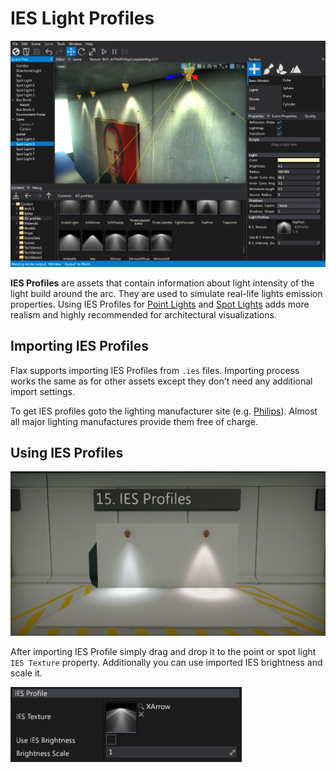 # IES Light Profiles

![IES Light Profiles](media/ies_profiles_sample.png)

**IES Profiles** are assets that contain information about light intensity of the light build around the arc. They are used to simulate real-life lights emission properties. Using IES Profiles for [Point Lights](light-types/point-light.md) and [Spot Lights](light-types/spot-light.md) adds more realism and highly recommended for architectural visualizations.

## Importing IES Profiles

Flax supports importing IES Profiles from `.ies` files. Importing process works the same as for other assets except they don't need any additional import settings.

To get IES profiles goto the lighting manufacturer site (e.g. [Philips](http://www.usa.lighting.philips.com/support/support/literature/photometric-data)). Almost all major lighting manufactures provide them free of charge.

## Using IES Profiles

![IES Profile](media/ies.png)

After importing IES Profile simply drag and drop it to the point or spot light `IES Texture` property.
Additionally you can use imported IES brightness and scale it.

![IES Properties](media/ies-properties.jpg)
